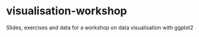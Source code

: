 # visualisation-workshop
Slides, exercises and data for a workshop on data visualisation with ggplot2
